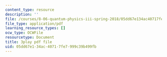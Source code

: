 ```yaml
---
content_type: resource
description: ''
file: /courses/8-06-quantum-physics-iii-spring-2018/05dd67e134ac40717fe7999c39b499fb_BiLtNbncW8o.pdf
file_type: application/pdf
learning_resource_types: []
ocw_type: OCWFile
resourcetype: Document
title: 3play pdf file
uid: 05dd67e1-34ac-4071-7fe7-999c39b499fb
---
```

